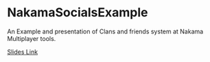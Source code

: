 # NakamaSocialsExample
An Example and presentation of Clans and friends system at Nakama Multiplayer tools.

[Slides Link](https://docs.google.com/presentation/d/12nCbSMxZ81iUyEAsTM_fVikXCGfq_AGTi54xCQ7axls/edit?usp=sharing)
